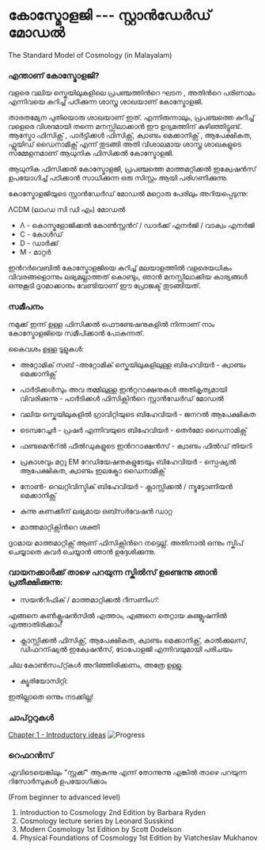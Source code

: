 
# കോസ്മോളജി  --- സ്റ്റാൻഡേർഡ് മോഡൽ 
The Standard Model of Cosmology (in Malayalam)

### എന്താണ് കോസ്മോളജി?

വളരെ വലിയ സ്കെയിലുകളിലെ പ്രപഞ്ചത്തിന്‍റെ ഘടന , അതിന്‍റെ പരിണാമം എന്നിവയെ കുറിച്ച് പഠിക്കുന്ന ശാസ്ത്ര ശാഖയാണ് കോസ്മോളജി. 

താരതമ്യേന പുതിയൊരു ശാഖയാണ്  ഇത്. എന്നിരുന്നാലും, പ്രപഞ്ചത്തെ  കുറിച്ച് വളെരെ വിശദമായി തന്നെ മനസ്സിലാക്കാൻ  ഈ  ഉദ്യമത്തിന് കഴിഞ്ഞിട്ടുണ്ട്. ആസ്ട്രോ ഫിസിക്സ് , പാർട്ടിക്കൾ ഫിസിക്സ്,  ക്വാണ്ടം മെക്കാനിക്സ് , ആപേക്ഷികത, ഫ്ലൂയിഡ് ഡൈനാമിക്സ് എന്ന് തുടങ്ങി അതി വിശാലമായ ശാസ്ത്ര ശാഖകളുടെ സമ്മേളനമാണ് ആധുനിക ഫിസിക്കൽ  കോസ്മോളജി.

ആധുനിക ഫിസിക്കൽ കോസ്മോളജി, പ്രപഞ്ചത്തെ മാത്തമറ്റിക്കൽ ഇക്വേഷൻസ് ഉപയോഗിച്ച് പഠിക്കാന്‍  സാധിക്കുന്ന ഒരു സിസ്റ്റം ആയി പരിഗണിക്കുന്നു.

കോസ്മോളജിയുടെ സ്റ്റാൻഡേർഡ് മോഡൽ മറ്റൊരു പേരിലും അറിയപ്പെടുന്നു:

ΛCDM (ലാംഡ സി ഡി എം) മോഡല്‍
* Λ - കൊസ്മളോജിക്കല്‍ കോണ്‍സ്റ്റന്‍റ് / ഡാര്‍ക്ക്‌ എനര്‍ജി / വാക്വം എനര്‍ജി
* C - കോള്‍ഡ്
* D - ഡാര്‍ക്ക്‌
* M - മാറ്റര്‍

ഇന്‍റര്‍വെബില്‍ കോസ്മോളജിയെ കുറിച്ച് മലയാളത്തില്‍ വളരെയധികം വിവരങ്ങളൊന്നും ലഭ്യമല്ലാത്തത് കൊണ്ടും, ഞാന്‍ മനസ്സിലാക്കിയ കാര്യങ്ങള്‍ ഒന്നുകൂടി ദൃഠമാക്കാനും വേണ്ടിയാണ് ഈ പ്രോജക്ട് തുടങ്ങിയത്. 

### സമീപനം

നമുക്ക് ഇന്ന് ഉള്ള ഫിസിക്കല്‍ ഫൌണ്ടേഷനുകളില്‍ നിന്നാണ് നാം കോസ്മോളജിയെ സമീപിക്കാന്‍ പോകുന്നത്.

കൈവശം ഉള്ള ടൂളുകള്‍:

- അറ്റോമിക് സബ് -അറ്റോമിക് സ്കെയിലുകളിലുള്ള ബിഹേവിയര്‍ - ക്വാണ്ടം മെക്കാനിക്സ്‌ 

- പാര്‍ടിക്കള്‍സും അവ തമ്മിലുള്ള ഇന്‍റ്ററാക്ഷനുകള്‍ അതികൃത്യമായി വിവരിക്കുന്നു - പാര്‍ടിക്കള്‍ ഫിസിക്സിന്‍റെ സ്റ്റാന്‍ഡേര്‍ഡ് മോഡല്‍ 

- വലിയ സ്കെയിലുകളില്‍ ഗ്രാവിറ്റിയുടെ ബിഹേവിയര്‍ - ജനറല്‍ ആപേക്ഷികത

- ടെമ്പറേച്ചര്‍ - പ്രഷര്‍ എന്നിവയുടെ ബിഹേവിയര്‍ - തെര്‍മോ ഡൈനാമിക്സ്

- ഫണ്ടമെന്‍റ്ല്‍ ഫീല്‍ഡുകളുടെ ഇന്‍ററാക്ഷന്‍സ് -  ക്വാണ്ടം ഫീല്‍ഡ് തിയറി 

- പ്രകാശവും മറ്റു EM റേഡിയേഷനുകളുടേയും  ബിഹേവിയര്‍  - സ്പെഷ്യല്‍ ആപേക്ഷികത, ക്വാണ്ടം ഇലക്ട്രോ ഡൈനാമിക്സ്

- നോണ്‍- റെലറ്റിവിസ്ടിക് ബിഹേവിയര്‍ - ക്ലാസ്സിക്കല്‍ / ന്യൂട്ടോണിയന്‍ മെക്കാനിക്സ്‌ 

- കുന്നു കണക്കിന് ലഭ്യമായ ഒബ്സര്‍വേഷന്‍ ഡാറ്റ 

- മാത്തമാറ്റിക്സിന്‍റെ ശക്തി

ദൃഠമായ മാത്തമാറ്റിക്സ്‌ ആണ് ഫിസിക്സിന്‍റെ നട്ടെല്ല്. അതിനാല്‍ ഒന്നും സ്കിപ് ചെയ്യാതെ കവര്‍ ചെയ്യാന്‍ ഞാന്‍ ഉദ്ദേശിക്കുന്നു.

### വായനക്കാര്‍ക്ക് താഴെ പറയുന്ന സ്കില്‍സ് ഉണ്ടെന്നു ഞാന്‍ പ്രതീക്ഷിക്കുന്നു:
 
* സയന്‍റിഫിക് / മാത്തമാറ്റിക്കല്‍ റീസണിംഗ്:

 എങ്ങനെ കണ്‍ക്ലൂഷന്‍സില്‍ എത്താം, എങ്ങനെ തെറ്റായ കണ്ക്ലൂഷനില്‍ എത്താതിരിക്കാം!
 
 * ക്ലാസ്സിക്കല്‍ ഫിസിക്സ്, ആപേക്ഷികത, ക്വാണ്ടം മെക്കാനിക്സ്‌, കാല്‍ക്കുലസ്, ഡിഫറന്ഷ്യല്‍ ഇക്വേഷന്‍സ്, ടോപോളജി എന്നിവയുമായി പരിചയം 
 
 ചില കോണ്‍സപ്റ്റ്കള്‍ അറിഞ്ഞിരിക്കണം, അത്രേ ഉള്ളു. 
 
* ക്യൂരിയോസിറ്റി:

 ഇതില്ലാതെ ഒന്നും നടക്കില്ല!
 
### ചാപ്റ്ററുകള്‍

[Chapter 1 - Introductory ideas](/chapters/ch1-intro.md) ![Progress](http://progressed.io/bar/35) 


### റെഫറന്‍സ് 

എവിടെയെങ്കിലും "സ്റ്റക്ക്" ആകുന്നു എന്ന് തോന്നുന്നു എങ്കില്‍ താഴെ പറയുന്ന റിസോര്‍സുകള്‍ ഉപയോഗിക്കാം

(From beginner to advanced level)

1. Introduction to Cosmology 2nd Edition by Barbara Ryden
2. Cosmology lecture series by Leonard Susskind
3. Modern Cosmology 1st Edition by Scott Dodelson
4. Physical Foundations of Cosmology 1st Edition by Viatcheslav Mukhanov
